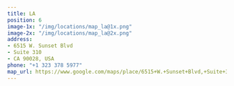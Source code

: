 ```yaml
---
title: LA
position: 6
image-1x: "/img/locations/map_la@1x.png"
image-2x: "/img/locations/map_la@2x.png"
address:
- 6515 W. Sunset Blvd
- Suite 310
- CA 90028, USA
phone: "+1 323 378 5977"
map_url: https://www.google.com/maps/place/6515+W.+Sunset+Blvd,+Suite+310+CA+90028,+USA
---
```


